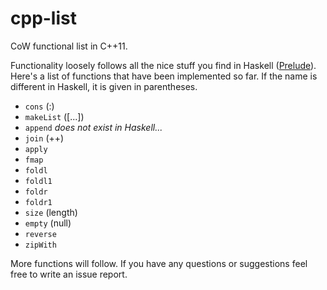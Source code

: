 # cpp-list
CoW functional list in C++11.

Functionality loosely follows all the nice stuff you find in Haskell ([Prelude](http://hackage.haskell.org/package/base-4.7.0.2/docs/Prelude.html)). Here's a list of functions that have been implemented so far. If the name is different in Haskell, it is given in parentheses.

 * `cons` (:)
 * `makeList` ([...])
 * `append` _does not exist in Haskell..._
 * `join` (++)
 * `apply`
 * `fmap`
 * `foldl`
 * `foldl1`
 * `foldr`
 * `foldr1`
 * `size` (length)
 * `empty` (null)
 * `reverse`
 * `zipWith`

 More functions will follow. If you have any questions or suggestions feel free to write an issue report.
